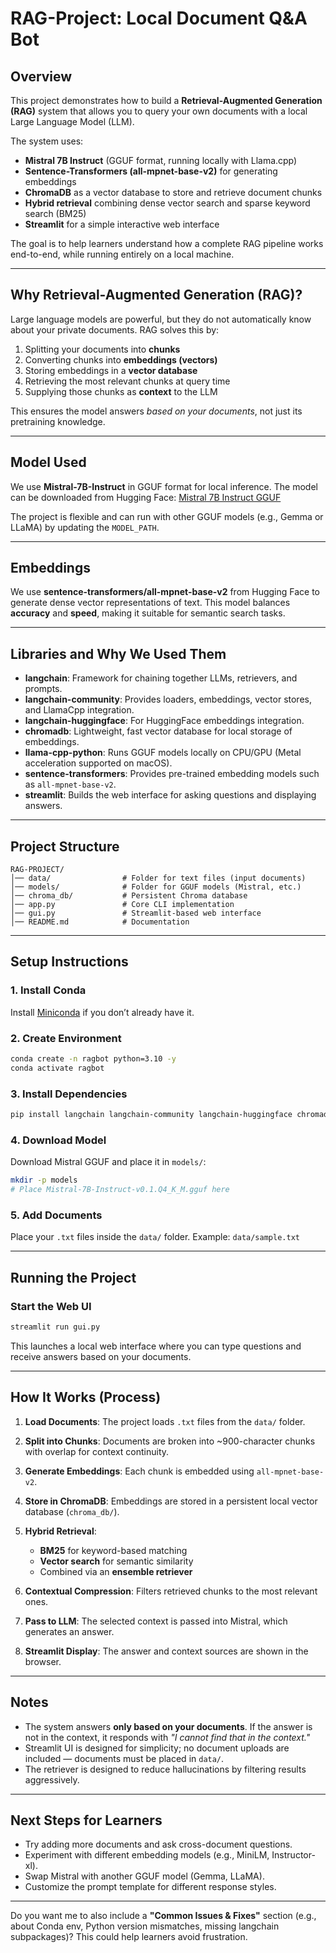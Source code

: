 # RAG-Project: Local Document Q\&A Bot

## Overview

This project demonstrates how to build a **Retrieval-Augmented Generation (RAG)** system that allows you to query your own documents with a local Large Language Model (LLM).

The system uses:

* **Mistral 7B Instruct** (GGUF format, running locally with Llama.cpp)
* **Sentence-Transformers (all-mpnet-base-v2)** for generating embeddings
* **ChromaDB** as a vector database to store and retrieve document chunks
* **Hybrid retrieval** combining dense vector search and sparse keyword search (BM25)
* **Streamlit** for a simple interactive web interface

The goal is to help learners understand how a complete RAG pipeline works end-to-end, while running entirely on a local machine.

---

## Why Retrieval-Augmented Generation (RAG)?

Large language models are powerful, but they do not automatically know about your private documents. RAG solves this by:

1. Splitting your documents into **chunks**
2. Converting chunks into **embeddings (vectors)**
3. Storing embeddings in a **vector database**
4. Retrieving the most relevant chunks at query time
5. Supplying those chunks as **context** to the LLM

This ensures the model answers *based on your documents*, not just its pretraining knowledge.

---

## Model Used

We use **Mistral-7B-Instruct** in GGUF format for local inference.
The model can be downloaded from Hugging Face:
[Mistral 7B Instruct GGUF](https://huggingface.co/TheBloke/Mistral-7B-Instruct-v0.1-GGUF)

The project is flexible and can run with other GGUF models (e.g., Gemma or LLaMA) by updating the `MODEL_PATH`.

---

## Embeddings

We use **sentence-transformers/all-mpnet-base-v2** from Hugging Face to generate dense vector representations of text.
This model balances **accuracy** and **speed**, making it suitable for semantic search tasks.

---

## Libraries and Why We Used Them

* **langchain**: Framework for chaining together LLMs, retrievers, and prompts.
* **langchain-community**: Provides loaders, embeddings, vector stores, and LlamaCpp integration.
* **langchain-huggingface**: For HuggingFace embeddings integration.
* **chromadb**: Lightweight, fast vector database for local storage of embeddings.
* **llama-cpp-python**: Runs GGUF models locally on CPU/GPU (Metal acceleration supported on macOS).
* **sentence-transformers**: Provides pre-trained embedding models such as `all-mpnet-base-v2`.
* **streamlit**: Builds the web interface for asking questions and displaying answers.

---

## Project Structure

```
RAG-PROJECT/
│── data/                # Folder for text files (input documents)
│── models/              # Folder for GGUF models (Mistral, etc.)
│── chroma_db/           # Persistent Chroma database
│── app.py               # Core CLI implementation
│── gui.py               # Streamlit-based web interface
│── README.md            # Documentation
```

---

## Setup Instructions

### 1. Install Conda

Install [Miniconda](https://docs.conda.io/en/latest/miniconda.html) if you don’t already have it.

### 2. Create Environment

```bash
conda create -n ragbot python=3.10 -y
conda activate ragbot
```

### 3. Install Dependencies

```bash
pip install langchain langchain-community langchain-huggingface chromadb llama-cpp-python sentence-transformers streamlit
```

### 4. Download Model

Download Mistral GGUF and place it in `models/`:

```bash
mkdir -p models
# Place Mistral-7B-Instruct-v0.1.Q4_K_M.gguf here
```

### 5. Add Documents

Place your `.txt` files inside the `data/` folder.
Example: `data/sample.txt`

---

## Running the Project

### Start the Web UI

```bash
streamlit run gui.py
```

This launches a local web interface where you can type questions and receive answers based on your documents.

---

## How It Works (Process)

1. **Load Documents**: The project loads `.txt` files from the `data/` folder.
2. **Split into Chunks**: Documents are broken into \~900-character chunks with overlap for context continuity.
3. **Generate Embeddings**: Each chunk is embedded using `all-mpnet-base-v2`.
4. **Store in ChromaDB**: Embeddings are stored in a persistent local vector database (`chroma_db/`).
5. **Hybrid Retrieval**:

   * **BM25** for keyword-based matching
   * **Vector search** for semantic similarity
   * Combined via an **ensemble retriever**
6. **Contextual Compression**: Filters retrieved chunks to the most relevant ones.
7. **Pass to LLM**: The selected context is passed into Mistral, which generates an answer.
8. **Streamlit Display**: The answer and context sources are shown in the browser.

---

## Notes

* The system answers **only based on your documents**. If the answer is not in the context, it responds with *"I cannot find that in the context."*
* Streamlit UI is designed for simplicity; no document uploads are included — documents must be placed in `data/`.
* The retriever is designed to reduce hallucinations by filtering results aggressively.

---

## Next Steps for Learners

* Try adding more documents and ask cross-document questions.
* Experiment with different embedding models (e.g., MiniLM, Instructor-xl).
* Swap Mistral with another GGUF model (Gemma, LLaMA).
* Customize the prompt template for different response styles.

---

Do you want me to also include a **"Common Issues & Fixes"** section (e.g., about Conda env, Python version mismatches, missing langchain subpackages)? This could help learners avoid frustration.
